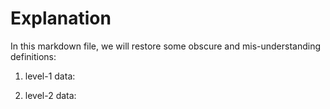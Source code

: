 # Explanation
In this markdown file, we will restore some obscure and mis-understanding definitions:

1. level-1 data:

2. level-2 data:
